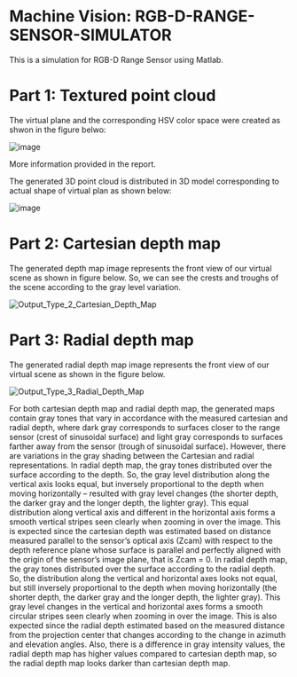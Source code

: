 # Machine Vision: RGB-D-RANGE-SENSOR-SIMULATOR
This is a simulation for RGB-D Range Sensor using Matlab.

# Part 1: Textured point cloud
The virtual plane and the corresponding HSV color space were created as shwon in the figure belwo:

![image](https://user-images.githubusercontent.com/89004966/162563729-50ced937-f292-4b3c-839d-490e2a37145c.png)

More information provided in the report.

The generated 3D point cloud is distributed in 3D model corresponding to actual shape of virtual plan as shown below:

![image](https://user-images.githubusercontent.com/89004966/162563734-cd9b9432-2276-4578-a7d0-2c5dd5135f3d.png)


# Part 2: Cartesian depth map
The generated depth map image represents the front view of our virtual scene as shown in figure below. So, we can see the crests and troughs of the scene according to the gray level variation.

![Output_Type_2_Cartesian_Depth_Map](https://user-images.githubusercontent.com/89004966/162563824-9cbecc77-9eb5-4e8b-b6fa-bbe5cf070ec3.jpg)

# Part 3: Radial depth map
The generated radial depth map image represents the front view of our virtual scene as shown in the figure below.

![Output_Type_3_Radial_Depth_Map](https://user-images.githubusercontent.com/89004966/162563919-f5ee7b6a-662f-4fb8-a6e8-8621fdc4a9a3.jpg)


For both cartesian depth map and radial depth map, the generated maps contain gray tones that vary in accordance with the measured cartesian and radial depth, where dark gray corresponds to surfaces closer to the range sensor (crest of sinusoidal surface) and light gray corresponds to surfaces farther away from the sensor (trough of sinusoidal surface). However, there are variations in the gray shading between the Cartesian and radial representations. 
In radial depth map, the gray tones distributed over the surface according to the depth. So, the gray level distribution along the vertical axis looks equal, but inversely proportional to the depth when moving horizontally – resulted with gray level changes (the shorter depth, the darker gray and the longer depth, the lighter gray). This equal distribution along vertical axis and different in the horizontal axis forms a smooth vertical stripes seen clearly when zooming in over the image. This is expected since the cartesian depth was estimated based on distance measured parallel to the sensor’s optical axis (Zcam) with respect to the depth reference plane whose surface is parallel and perfectly aligned with the origin of the sensor’s image plane, that is Zcam = 0.
In radial depth map, the gray tones distributed over the surface according to the radial depth. So, the distribution along the vertical and horizontal axes looks not equal, but still inversely proportional to the depth when moving horizontally (the shorter depth, the darker gray and the longer depth, the lighter gray). This gray level changes in the vertical and horizontal axes forms a smooth circular stripes seen clearly when zooming in over the image. This is also expected since the radial depth estimated based on the measured distance from the projection center that changes according to the change in azimuth and elevation angles. Also, there is a difference in gray intensity values, the radial depth map has higher values compared to cartesian depth map, so the radial depth map looks darker than cartesian depth map.
